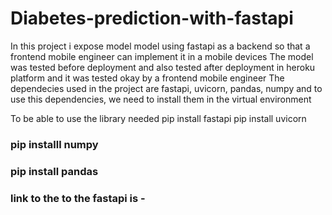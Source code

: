 # Diabetes-prediction-with-fastapi
In this project i expose model model using fastapi as a backend so that a frontend mobile engineer can implement it in a mobile devices 
The model was tested before deployment and also tested after deployment in heroku platform and it was tested okay by a frontend mobile engineer
The dependecies used in the project are fastapi, uvicorn, pandas, numpy and to use this dependencies, we need to install them in the virtual environment


To be able to  use the library needed
    pip install fastapi
    pip install uvicorn
### pip installl numpy 
### pip install pandas 
### link to the to the fastapi is -
